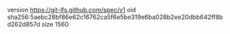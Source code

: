 version https://git-lfs.github.com/spec/v1
oid sha256:5aebc28bf86e62c16762ca5f6e5be319e6ba028b2ee20dbb642ff8bd262d857d
size 1560
